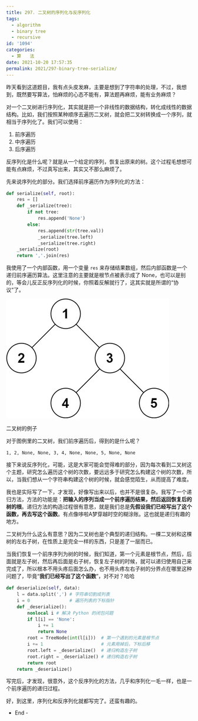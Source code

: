 ```yaml
---
title: 297. 二叉树的序列化与反序列化
tags:
  - algorithm
  - binary tree
  - recursive
id: '1094'
categories:
  - 算　　法
date: 2021-10-20 17:57:35
permalink: 2021/297-binary-tree-serialize/
---
```


昨天看到这道题目，我有点头皮发麻，主要是想到了字符串的处理，不过，我想到，既然要写算法，怕麻烦的心态不能有，算法题再麻烦，能有业务麻烦？

对一个二叉树进行序列化，其实就是把一个非线性的数据结构，转化成线性的数据结构。比如，我们按照某种顺序去遍历二叉树，就会把二叉树转换成一个序列，就相当于序列化了。我们可以使用：

1.  前序遍历
2.  中序遍历
3.  后序遍历

反序列化是什么呢？就是从一个给定的序列，恢复出原来的树。这个过程毛想想可能有点麻烦，不过真写出来，其实又不那么麻烦了。

先来说序列化的部分。我们选择前序遍历作为序列化的方法：

```python
def serialize(self, root):
    res = []
    def _serialize(tree):
        if not tree:
            res.append('None')
        else:
            res.append(str(tree.val))
            _serialize(tree.left)
            _serialize(tree.right)
    _serialize(root)
    return ','.join(res)
```

我使用了一个内部函数，用一个变量 `res` 来存储结果数组，然后内部函数是一个递归前序遍历算法。这里注意的主要就是根节点被表示成了 None，也可以是别的，等会儿反正反序列化的时候，你照着反解就行了，这其实就是所谓的“协议”了。

![](../../images/2021/10/serdeser.jpeg)

二叉树的例子

对于图例里的二叉树，我们前序遍历后，得到的是什么呢？

```generic
1, 2, None, None, 3, 4, None, None, 5, None, None
```

接下来说反序列化，可能，这是大家可能会觉得难的部分，因为每次看到二叉树这个主题，研究怎么遍历这个树的次数，要远远多于研究怎么构建这个树的次数，所以，当我们想从一个字符串构建这个树的时候，就会感觉陌生，从而提高了难度。

我也是实际写了一下，才发现，好像写出来以后，也并不是很复杂。我写了一个递归方法，方法的功能是：**把输入的序列当成一个前序遍历结果，然后返回恢复后的树的根**。递归方法的构造过程很有意思，就是我们总是**先假设我们已经写出了这个函数，再去写这个函数**。有点像哆啦A梦穿越时空的糊涂账。这也就是递归有趣的地方。

二叉树为什么这么有意思？因为二叉树也是个典型的递归结构。一棵二叉树和这棵树的左右子树，在性质上是完全一样的东西，只是差了一层而已。

当我们恢复一个前序序列为树的时候，我们知道，第一个元素是根节点，然后，后面就是左子树，然后再后面是右子树，恢复左子树的时候，就可以递归使用自己来完成了，所以根本不用头疼后面怎么办，也不用头疼左右子树的分界点在哪里这种问题了，毕竟“**我们已经写出了这个函数**”，对不对？哈哈

```python
def deserialize(self, data):
    l = data.split(',') # 字符串切割成列表
    i = 0               # 遍历列表的下标指针
    def _deserialize():
        nonlocal i # 解决 Python 的闭包问题
        if l[i] == 'None':
            i += 1
            return None
        root = TreeNode(int(l[i]))  # 第一个遇到的元素是根节点
        i += 1                      # 元素用掉后，下标后移
        root.left = _deserialize()  # 递归构造左子树
        root.right = _deserialize() # 递归构造右子树
        return root
    return _deserialize()
```

写完后，才发现，很意外，这个反序列化的方法，几乎和序列化一毛一样，也是一个前序遍历的递归过程。

好，到这里，序列化和反序列化就都写完了。还蛮有趣的。

- End -